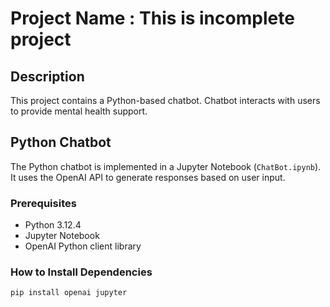# Project Name : This is incomplete project

## Description
This project contains a Python-based chatbot.  Chatbot interacts with users to provide mental health support.

## Python Chatbot
The Python chatbot is implemented in a Jupyter Notebook (`ChatBot.ipynb`). It uses the OpenAI API to generate responses based on user input.

### Prerequisites
- Python 3.12.4
- Jupyter Notebook
- OpenAI Python client library

### How to Install Dependencies
```bash
pip install openai jupyter